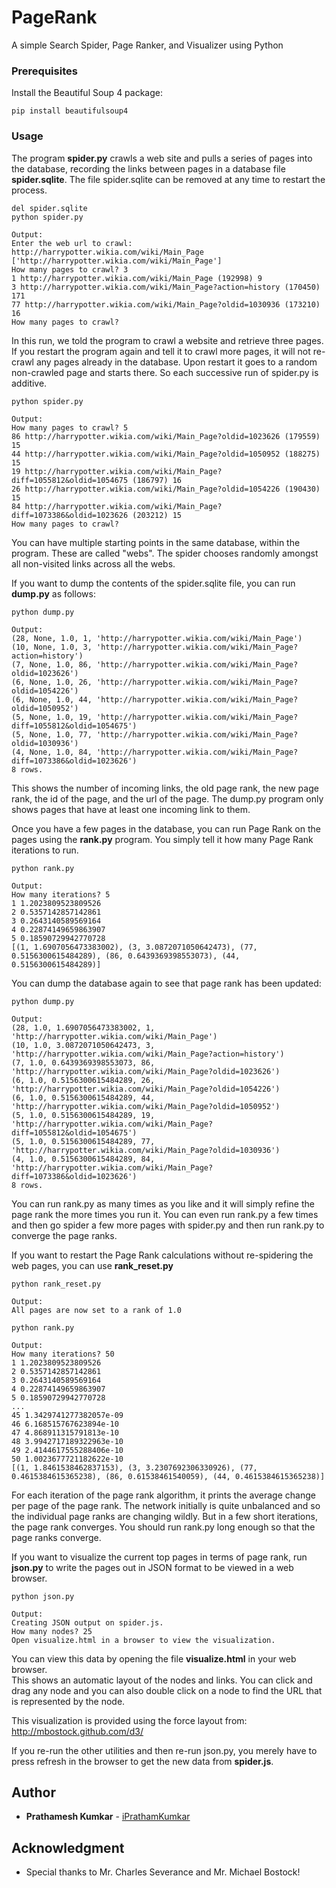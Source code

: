 # PageRank

A simple Search Spider, Page Ranker, and Visualizer using Python

### Prerequisites

Install the Beautiful Soup 4 package:

```
pip install beautifulsoup4
```

### Usage

The program **spider.py** crawls a web site and pulls a series of pages into the database, recording the links between pages in a database file **spider.sqlite**.
The file spider.sqlite can be removed at any time to restart the process.

```
del spider.sqlite
python spider.py

Output:
Enter the web url to crawl: http://harrypotter.wikia.com/wiki/Main_Page
['http://harrypotter.wikia.com/wiki/Main_Page']
How many pages to crawl? 3
1 http://harrypotter.wikia.com/wiki/Main_Page (192998) 9
3 http://harrypotter.wikia.com/wiki/Main_Page?action=history (170450) 171
77 http://harrypotter.wikia.com/wiki/Main_Page?oldid=1030936 (173210) 16
How many pages to crawl?
```

In this run, we told the program to crawl a website and retrieve three pages.
If you restart the program again and tell it to crawl more pages, it will not re-crawl any pages already in the database.
Upon restart it goes to a random non-crawled page and starts there.
So each successive run of spider.py is additive.

```
python spider.py

Output:
How many pages to crawl? 5
86 http://harrypotter.wikia.com/wiki/Main_Page?oldid=1023626 (179559) 15
44 http://harrypotter.wikia.com/wiki/Main_Page?oldid=1050952 (188275) 15
19 http://harrypotter.wikia.com/wiki/Main_Page?diff=1055812&oldid=1054675 (186797) 16
26 http://harrypotter.wikia.com/wiki/Main_Page?oldid=1054226 (190430) 15
84 http://harrypotter.wikia.com/wiki/Main_Page?diff=1073386&oldid=1023626 (203212) 15
How many pages to crawl?
```

You can have multiple starting points in the same database, within the program. These are called "webs".
The spider chooses randomly amongst all non-visited links across all the webs.

If you want to dump the contents of the spider.sqlite file, you can run **dump.py** as follows:

```
python dump.py

Output:
(28, None, 1.0, 1, 'http://harrypotter.wikia.com/wiki/Main_Page')
(10, None, 1.0, 3, 'http://harrypotter.wikia.com/wiki/Main_Page?action=history')
(7, None, 1.0, 86, 'http://harrypotter.wikia.com/wiki/Main_Page?oldid=1023626')
(6, None, 1.0, 26, 'http://harrypotter.wikia.com/wiki/Main_Page?oldid=1054226')
(6, None, 1.0, 44, 'http://harrypotter.wikia.com/wiki/Main_Page?oldid=1050952')
(5, None, 1.0, 19, 'http://harrypotter.wikia.com/wiki/Main_Page?diff=1055812&oldid=1054675')
(5, None, 1.0, 77, 'http://harrypotter.wikia.com/wiki/Main_Page?oldid=1030936')
(4, None, 1.0, 84, 'http://harrypotter.wikia.com/wiki/Main_Page?diff=1073386&oldid=1023626')
8 rows.
```

This shows the number of incoming links, the old page rank, the new page rank, the id of the page, and the url of the page.
The dump.py program only shows pages that have at least one incoming link to them.

Once you have a few pages in the database, you can run Page Rank on the pages using the **rank.py** program.
You simply tell it how many Page Rank iterations to run.

```
python rank.py

Output:
How many iterations? 5
1 1.2023809523809526
2 0.5357142857142861
3 0.2643140589569164
4 0.22874149659863907
5 0.18590729942770728
[(1, 1.6907056473383002), (3, 3.0872071050642473), (77, 0.5156300615484289), (86, 0.6439369398553073), (44, 0.5156300615484289)]
```

You can dump the database again to see that page rank has been updated:

```
python dump.py

Output:
(28, 1.0, 1.6907056473383002, 1, 'http://harrypotter.wikia.com/wiki/Main_Page')
(10, 1.0, 3.0872071050642473, 3, 'http://harrypotter.wikia.com/wiki/Main_Page?action=history')
(7, 1.0, 0.6439369398553073, 86, 'http://harrypotter.wikia.com/wiki/Main_Page?oldid=1023626')
(6, 1.0, 0.5156300615484289, 26, 'http://harrypotter.wikia.com/wiki/Main_Page?oldid=1054226')
(6, 1.0, 0.5156300615484289, 44, 'http://harrypotter.wikia.com/wiki/Main_Page?oldid=1050952')
(5, 1.0, 0.5156300615484289, 19, 'http://harrypotter.wikia.com/wiki/Main_Page?diff=1055812&oldid=1054675')
(5, 1.0, 0.5156300615484289, 77, 'http://harrypotter.wikia.com/wiki/Main_Page?oldid=1030936')
(4, 1.0, 0.5156300615484289, 84, 'http://harrypotter.wikia.com/wiki/Main_Page?diff=1073386&oldid=1023626')
8 rows.
```

You can run rank.py as many times as you like and it will simply refine the page rank the more times you run it.
You can even run rank.py a few times and then go spider a few more pages with spider.py and then run rank.py to converge the page ranks.

If you want to restart the Page Rank calculations without re-spidering the web pages, you can use **rank_reset.py**

```
python rank_reset.py

Output:
All pages are now set to a rank of 1.0

python rank.py

Output:
How many iterations? 50
1 1.2023809523809526
2 0.5357142857142861
3 0.2643140589569164
4 0.22874149659863907
5 0.18590729942770728
...
45 1.3429741277382057e-09
46 6.168515767623894e-10
47 4.868911315791813e-10
48 3.9942717189322963e-10
49 2.4144617555288406e-10
50 1.0023677721182622e-10
[(1, 1.8461538462837153), (3, 3.2307692306330926), (77, 0.4615384615365238), (86, 0.61538461540059), (44, 0.4615384615365238)]
```
For each iteration of the page rank algorithm, it prints the average change per page of the page rank.
The network initially is quite unbalanced and so the individual page ranks are changing wildly.
But in a few short iterations, the page rank converges.
You should run rank.py long enough so that the page ranks converge.

If you want to visualize the current top pages in terms of page rank, run **json.py** to write the pages out in JSON format to be viewed in a web browser.

```
python json.py

Output:
Creating JSON output on spider.js.
How many nodes? 25
Open visualize.html in a browser to view the visualization.
```

You can view this data by opening the file **visualize.html** in your web browser.  
This shows an automatic layout of the nodes and links.
You can click and drag any node and you can also double click on a node to find the URL that is represented by the node.

This visualization is provided using the force layout from:
http://mbostock.github.com/d3/

If you re-run the other utilities and then re-run json.py, you merely have to press refresh in the browser to get the new data from **spider.js**.

## Author

* **Prathamesh Kumkar** - [iPrathamKumkar](https://github.com/iPrathamKumkar)

## Acknowledgment

* Special thanks to Mr. Charles Severance and Mr. Michael Bostock!
